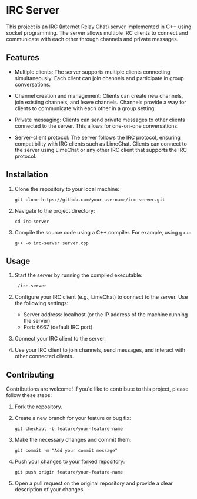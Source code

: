 # IRC Server

This project is an IRC (Internet Relay Chat) server implemented in C++ using socket programming. The server allows multiple IRC clients to connect and communicate with each other through channels and private messages.

## Features

- Multiple clients: The server supports multiple clients connecting simultaneously. Each client can join channels and participate in group conversations.

- Channel creation and management: Clients can create new channels, join existing channels, and leave channels. Channels provide a way for clients to communicate with each other in a group setting.

- Private messaging: Clients can send private messages to other clients connected to the server. This allows for one-on-one conversations.

- Server-client protocol: The server follows the IRC protocol, ensuring compatibility with IRC clients such as LimeChat. Clients can connect to the server using LimeChat or any other IRC client that supports the IRC protocol.

## Installation

1. Clone the repository to your local machine:

   ````
   git clone https://github.com/your-username/irc-server.git
   ````

2. Navigate to the project directory:

   ````
   cd irc-server
   ````

3. Compile the source code using a C++ compiler. For example, using g++:

   ````
   g++ -o irc-server server.cpp
   ````

## Usage

1. Start the server by running the compiled executable:

   ````
   ./irc-server
   ````

2. Configure your IRC client (e.g., LimeChat) to connect to the server. Use the following settings:

   - Server address: localhost (or the IP address of the machine running the server)
   - Port: 6667 (default IRC port)

3. Connect your IRC client to the server.

4. Use your IRC client to join channels, send messages, and interact with other connected clients.

## Contributing

Contributions are welcome! If you'd like to contribute to this project, please follow these steps:

1. Fork the repository.

2. Create a new branch for your feature or bug fix:

   ````
   git checkout -b feature/your-feature-name
   ````

3. Make the necessary changes and commit them:

   ````
   git commit -m "Add your commit message"
   ````

4. Push your changes to your forked repository:

   ````
   git push origin feature/your-feature-name
   ````

5. Open a pull request on the original repository and provide a clear description of your changes.

